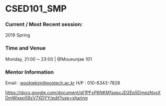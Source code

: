 # CSED101_SMP

### Current / Most Recent session: 
2019 Spring

### Time and Venue
Monday, 21:00 ~ 23:00 | @Moueunjae 101

### Mentor Information
Email : wookiekim@postech.ac.kr
H/P : 010-6343-7828

https://docs.google.com/document/d/1PFxP6NKM1sqscJD2Ep5DmezNvsXDmWixeo59zV7XDYY/edit?usp=sharing
